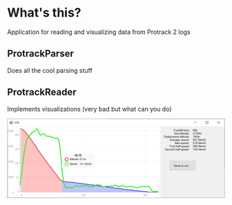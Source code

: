 # What's this?
Application for reading and visualizing data from Protrack 2 logs

## ProtrackParser
Does all the cool parsing stuff

## ProtrackReader
Implements visualizations (very bad but what can you do)

![Application screenshot](https://github.com/damjandakic93/ProtrackReader/raw/master/screenshot.jpg)
